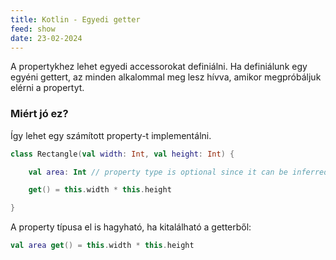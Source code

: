 ```yaml
---
title: Kotlin - Egyedi getter
feed: show
date: 23-02-2024
---
```


A propertykhez lehet egyedi accessorokat definiálni. Ha definiálunk egy egyéni gettert, az minden alkalommal meg lesz hívva, amikor megpróbáljuk elérni a propertyt.

### Miért jó ez?

Így lehet egy számított property-t implementálni.


```kotlin
class Rectangle(val width: Int, val height: Int) {

    val area: Int // property type is optional since it can be inferred from the getter's return type

    get() = this.width * this.height

}
```

A property típusa el is hagyható, ha kitalálható a getterből:

```kotlin
val area get() = this.width * this.height
```